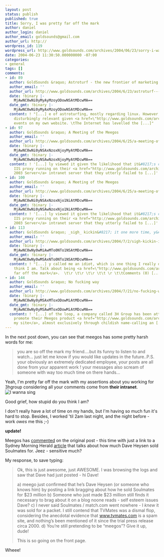 ```yaml
---
layout: post
status: publish
published: true
title: Sorry, I was pretty far off the mark
author: daniel
author_login: daniel
author_email: goldsounds@gmail.com
author_url: http://
wordpress_id: 119
wordpress_url: http://www.goldsounds.com/archives/2004/06/23/sorry-i-was-pretty-far-off-the-mark/
date: 2004-06-23 11:30:50.000000000 -07:00
categories:
- general
tags: []
comments:
- id: 89
  author: GoldSounds &raquo; Astroturf - the new frontier of marketing
  author_email: ''
  author_url: http://www.goldsounds.com/archives/2004/6/23/astroturf---the-new-frontier-of-marketing/
  date: !binary |-
    MjAwNC0wNi0yMyAyMzoyODowNSAtMDcwMA==
  date_gmt: !binary |-
    MjAwNC0wNi0yMyAxMzoyODowNSAtMDcwMA==
  content: ! "[...] e of astroturfing, mostly regarding linux. However, it&#8217;s
    disturbingly relevant given <a href=\"http://www.goldsounds.com/archives/2004/6/23/sorry-i-was-pretty-far-off-the-mark/\">recent</a>
    events on my own website. \tThe Internet has levelled the [...]"
- id: 97
  author: GoldSounds &raquo; A Meeting of the Meegos
  author_email: ''
  author_url: http://www.goldsounds.com/archives/2004/6/25/a-meeting-of-the-meegos/
  date: !binary |-
    MjAwNC0wNi0yNSAxNzoxNjoyMyAtMDcwMA==
  date_gmt: !binary |-
    MjAwNC0wNi0yNSAwNzoxNjoyMyAtMDcwMA==
  content: ! '[...] ly viewed it given the likelihood that it&#8217;s cached by the
    IIS proxy running on their <a href="http://www.goldsounds.com/archives/2004/6/23/sorry-i-was-pretty-far-off-the-mark/">Windows
    2003 Server</a> intranet server that they utterly failed to [...]'
- id: 100
  author: GoldSounds &raquo; A Meeting of the Meegos
  author_email: ''
  author_url: http://www.goldsounds.com/archives/2004/6/25/a-meeting-of-the-meegos/
  date: !binary |-
    MjAwNC0wNi0yNSAxNzoxNjo1NiAtMDcwMA==
  date_gmt: !binary |-
    MjAwNC0wNi0yNSAwNzoxNjo1NiAtMDcwMA==
  content: ! '[...] ly viewed it given the likelihood that it&#8217;s cached by the
    IIS proxy running on their <a href="http://www.goldsounds.com/archives/2004/6/23/sorry-i-was-pretty-far-off-the-mark/">Windows
    2003 Server</a> intranet server that they utterly failed to [...]'
- id: 113
  author: GoldSounds &raquo; _sigh_ kickin&#8217; it one more time, y&#8217;all
  author_email: ''
  author_url: http://www.goldsounds.com/archives/2004/7/2/sigh-kickin-it-one-more-time-yall/
  date: !binary |-
    MjAwNC0wNy0wMiAwMTo0NTo1NSAtMDcwMA==
  date_gmt: !binary |-
    MjAwNC0wNy0wMSAxNTo0NTo1NSAtMDcwMA==
  content: ! "[...] y called me an idiot, which is one thing I really don&#8217;t
    think I am. Talk about being <a href=\"http://www.goldsounds.com/archives/2004/6/23/sorry-i-was-pretty-far-off-the-mark/\">so
    far off the mark</a>.  \t\r \t\r \t\r \t\t \r \t\tComments (0) [...]"
- id: 144
  author: GoldSounds &raquo; No fucking way
  author_email: ''
  author_url: http://www.goldsounds.com/archives/2004/7/21/no-fucking-way/
  date: !binary |-
    MjAwNC0wNy0yMSAxMToxODowMiAtMDcwMA==
  date_gmt: !binary |-
    MjAwNC0wNy0yMSAwMToxODowMiAtMDcwMA==
  content: ! '[...] of the loop, a company called 3H Group has been attempting to
    promote their Meegos product <a href="http://www.goldsounds.com/archives/2004/6/23/sorry-i-was-pretty-far-off-the-mark/">on
    my site</a>, almost exclusively through childish name-calling an [...]'
---
```

In the next post down, you can see that meegos has some pretty harsh words for me:
<blockquote>you are so off the mark my friend&#8230;.but its funny to listen to and watch&#8230; just let me know if you would like updates in the future..P.S. your obviously an extremely dedicated employee, your posts are all done from your apparent work ! your messages also scream of someone with way too much time on there hands&#8230;</blockquote>
Yeah, I'm pretty far off the mark with my assertions about you working for 3hgroup considering all your comments come from <strong>their intranet</strong>.

<img src="http://www.goldsounds.com/images/termserv_01.png" alt="I wanna sing" />

Good grief, how stupid do you think I am?

I don't really have a lot of time on my hands, but I'm having so much fun it's hard to stop. Besides, I worked 'til 2am last night, and the night before - work <em>owes</em> me this ;-)

<strong>update!</strong>

Meegos has <a href="http://203.31.219.111/archives/2004/6/4/meegos-are-cool/#comment-85">commented</a> on the original post - this time with just a link to a Sydney Morning Herald <a href="http://www.smh.com.au/articles/2002/04/10/1018333365189.html?oneclick=true">article</a>  that talks about how much Dave Heysen sold Soulmates for. Jeez - sensitive much?

My response, to save typing:
<blockquote>Ok, this is just awesome, just AWESOME. I was browsing the logs and saw that Dave had just posted - hi Dave!

a) meego just confirmed that he&#8217;s Dave Heysen (or someone who knows him) by posting a link bragging about how he sold Soulmates for $23 million
b) Someone who just made $23 million still finds it necessary to brag about it on a blog noone reads - self esteem issues Dave?
c) I never said Soulmates / match.com went nowhere - I _knew_ it was sold for a packet. I still contend that TVMates was a dismal flop, considering the anecdotal evidence that www.tvmates.com is a spam site, and nothing&#8217;s been mentioned of it since the trial press release circa 2000.
d) You&#8217;re still pretending to be &#8220;meegos&#8221;? Give it up, dude!

This is so going on the front page. </blockquote>

Wheee!
